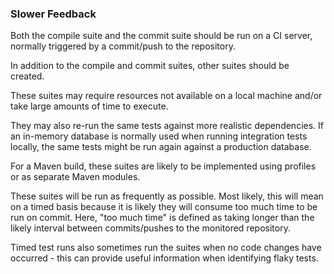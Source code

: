 ### Slower Feedback

Both the compile suite and the commit suite should be run on a CI server, normally triggered by a commit/push to the repository.

In addition to the compile and commit suites, other suites should be created.

These suites may require resources not available on a local machine and/or take large amounts of time to execute. 

They may also re-run the same tests against more realistic dependencies. If an in-memory database is normally used when running integration tests locally, the same tests might be run again against a production database. 

For a Maven build, these suites are likely to be implemented using profiles or as separate Maven modules.

These suites will be run as frequently as possible. Most likely, this will mean on a timed basis because it is likely they will consume too much time to be run on commit. Here, "too much time" is defined as taking longer than the likely interval between commits/pushes to the monitored repository.

Timed test runs also sometimes run the suites when no code changes have occurred - this can provide useful information when identifying flaky tests.
